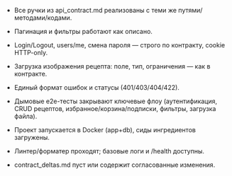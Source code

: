 - Все ручки из api_contract.md реализованы с теми же путями/методами/кодами.

- Пагинация и фильтры работают как описано.

- Login/Logout, users/me, смена пароля — строго по контракту, cookie HTTP-only.

- Загрузка изображения рецепта: поле, тип, ограничения — как в контракте.

- Единый формат ошибок и статусы (401/403/404/422).

- Дымовые e2e-тесты закрывают ключевые флоу (аутентификация, CRUD рецептов, избранное/корзина/подписки, фильтры, загрузка файла).

- Проект запускается в Docker (app+db), сиды ингредиентов загружены.

- Линтер/форматер проходят; базовые логи и /health доступны.

- contract_deltas.md пуст или содержит согласованные изменения.